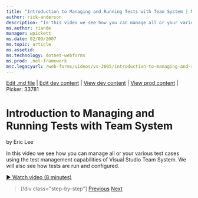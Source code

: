```yaml
---
title: "Introduction to Managing and Running Tests with Team System | Microsoft Docs"
author: rick-anderson
description: "In this video we see how you can manage all or your various test cases using the test management capabilities of Visual Studio Team System. We will also see..."
ms.author: riande
manager: wpickett
ms.date: 02/09/2007
ms.topic: article
ms.assetid: 
ms.technology: dotnet-webforms
ms.prod: .net-framework
msc.legacyurl: /web-forms/videos/vs-2005/introduction-to-managing-and-running-tests-with-team-system
---
```

[Edit .md file](C:\Projects\msc\dev\Msc.Www\Web.ASP\App_Data\github\web-forms\videos\vs-2005\introduction-to-managing-and-running-tests-with-team-system.md) | [Edit dev content](http://www.aspdev.net/umbraco#/content/content/edit/26824) | [View dev content](http://docs.aspdev.net/tutorials/web-forms/videos/vs-2005/introduction-to-managing-and-running-tests-with-team-system.html) | [View prod content](http://www.asp.net/web-forms/videos/vs-2005/introduction-to-managing-and-running-tests-with-team-system) | Picker: 33781

Introduction to Managing and Running Tests with Team System
====================
by Eric Lee

In this video we see how you can manage all or your various test cases using the test management capabilities of Visual Studio Team System. We will also see how tests are run and configured.

[&#9654; Watch video (8 minutes)](https://channel9.msdn.com/Blogs/ASP-NET-Site-Videos/introduction-to-managing-and-running-tests-with-team-system)

>[!div class="step-by-step"] [Previous](introduction-to-manual-testing-with-team-system.md) [Next](measuring-the-business-value-of-ajax.md)